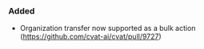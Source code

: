 ### Added

- Organization transfer now supported as a bulk action
  (<https://github.com/cvat-ai/cvat/pull/9727>)
